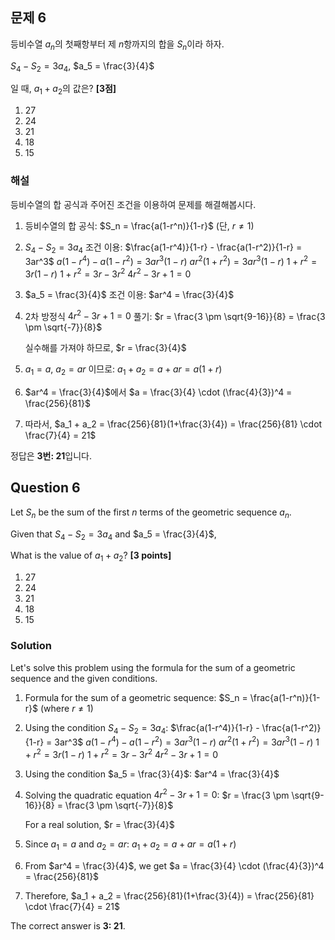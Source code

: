 

## 문제 6
등비수열 ${a_n}$의 첫째항부터 제 $n$항까지의 합을 $S_n$이라 하자.

$S_4 - S_2 = 3a_4$, $a_5 = \frac{3}{4}$

일 때, $a_1 + a_2$의 값은? **[3점]**

1) 27
2) 24
3) 21
4) 18
5) 15

### 해설
등비수열의 합 공식과 주어진 조건을 이용하여 문제를 해결해봅시다.

1. 등비수열의 합 공식: $S_n = \frac{a(1-r^n)}{1-r}$ (단, $r \neq 1$)

2. $S_4 - S_2 = 3a_4$ 조건 이용:
   $\frac{a(1-r^4)}{1-r} - \frac{a(1-r^2)}{1-r} = 3ar^3$
   $a(1-r^4) - a(1-r^2) = 3ar^3(1-r)$
   $ar^2(1+r^2) = 3ar^3(1-r)$
   $1+r^2 = 3r(1-r)$
   $1+r^2 = 3r-3r^2$
   $4r^2-3r+1 = 0$

3. $a_5 = \frac{3}{4}$ 조건 이용:
   $ar^4 = \frac{3}{4}$

4. 2차 방정식 $4r^2-3r+1 = 0$ 풀기:
   $r = \frac{3 \pm \sqrt{9-16}}{8} = \frac{3 \pm \sqrt{-7}}{8}$

   실수해를 가져야 하므로, $r = \frac{3}{4}$

5. $a_1 = a$, $a_2 = ar$ 이므로:
   $a_1 + a_2 = a + ar = a(1+r)$

6. $ar^4 = \frac{3}{4}$에서 $a = \frac{3}{4} \cdot (\frac{4}{3})^4 = \frac{256}{81}$

7. 따라서, $a_1 + a_2 = \frac{256}{81}(1+\frac{3}{4}) = \frac{256}{81} \cdot \frac{7}{4} = 21$

정답은 **3번: 21**입니다.

## Question 6
Let $S_n$ be the sum of the first $n$ terms of the geometric sequence ${a_n}$.

Given that $S_4 - S_2 = 3a_4$ and $a_5 = \frac{3}{4}$,

What is the value of $a_1 + a_2$? **[3 points]**

1) 27
2) 24
3) 21
4) 18
5) 15

### Solution
Let's solve this problem using the formula for the sum of a geometric sequence and the given conditions.

1. Formula for the sum of a geometric sequence: $S_n = \frac{a(1-r^n)}{1-r}$ (where $r \neq 1$)

2. Using the condition $S_4 - S_2 = 3a_4$:
   $\frac{a(1-r^4)}{1-r} - \frac{a(1-r^2)}{1-r} = 3ar^3$
   $a(1-r^4) - a(1-r^2) = 3ar^3(1-r)$
   $ar^2(1+r^2) = 3ar^3(1-r)$
   $1+r^2 = 3r(1-r)$
   $1+r^2 = 3r-3r^2$
   $4r^2-3r+1 = 0$

3. Using the condition $a_5 = \frac{3}{4}$:
   $ar^4 = \frac{3}{4}$

4. Solving the quadratic equation $4r^2-3r+1 = 0$:
   $r = \frac{3 \pm \sqrt{9-16}}{8} = \frac{3 \pm \sqrt{-7}}{8}$

   For a real solution, $r = \frac{3}{4}$

5. Since $a_1 = a$ and $a_2 = ar$:
   $a_1 + a_2 = a + ar = a(1+r)$

6. From $ar^4 = \frac{3}{4}$, we get $a = \frac{3}{4} \cdot (\frac{4}{3})^4 = \frac{256}{81}$

7. Therefore, $a_1 + a_2 = \frac{256}{81}(1+\frac{3}{4}) = \frac{256}{81} \cdot \frac{7}{4} = 21$

The correct answer is **3: 21**.